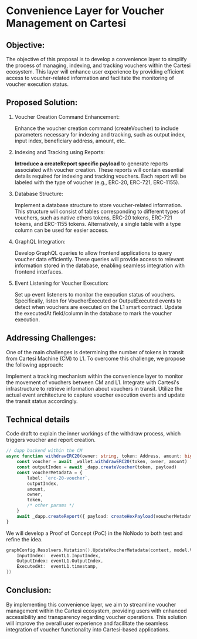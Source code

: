 # Convenience Layer for Voucher Management on Cartesi

## Objective:

The objective of this proposal is to develop a convenience layer to simplify the process of managing, indexing, and tracking vouchers within the Cartesi ecosystem. This layer will enhance user experience by providing efficient access to voucher-related information and facilitate the monitoring of voucher execution status.

## Proposed Solution:

1. Voucher Creation Command Enhancement:

    Enhance the voucher creation command (createVoucher) to include parameters necessary for indexing and tracking, such as output index, input index, beneficiary address, amount, etc.

2. Indexing and Tracking using Reports:

    **Introduce a createReport specific payload** to generate reports associated with voucher creation. These reports will contain essential details required for indexing and tracking vouchers. Each report will be labeled with the type of voucher (e.g., ERC-20, ERC-721, ERC-1155).

3. Database Structure:

    Implement a database structure to store voucher-related information. This structure will consist of tables corresponding to different types of vouchers, such as native ethers tokens, ERC-20 tokens, ERC-721 tokens, and ERC-1155 tokens. Alternatively, a single table with a type column can be used for easier access.

4. GraphQL Integration:

    Develop GraphQL queries to allow frontend applications to query voucher data efficiently. These queries will provide access to relevant information stored in the database, enabling seamless integration with frontend interfaces.

5. Event Listening for Voucher Execution:

    Set up event listeners to monitor the execution status of vouchers. Specifically, listen for VoucherExecuted or OutputExecuted events to detect when vouchers are executed on the L1 smart contract. Update the executedAt field/column in the database to mark the voucher execution.

## Addressing Challenges:

One of the main challenges is determining the number of tokens in transit from Cartesi Machine (CM) to L1. To overcome this challenge, we propose the following approach:

Implement a tracking mechanism within the convenience layer to monitor the movement of vouchers between CM and L1.
Integrate with Cartesi's infrastructure to retrieve information about vouchers in transit.
Utilize the actual event architecture to capture voucher execution events and update the transit status accordingly.

## Technical details

Code draft to explain the inner workings of the withdraw process, which triggers voucher and report creation.

```ts
// dapp backend within the CM
async function withdrawERC20(owner: string, token: Address, amount: bigint)
    const voucher = await _wallet.withdrawERC20(token, owner, amount)
    const outputIndex = await _dapp.createVoucher(token, payload)
    const voucherMetadata = {
        label: `erc-20-voucher`,
        outputIndex,
        amount,
        owner,
        token,
        /* other params */
    }
    await _dapp.createReport({ payload: createHexPayload(voucherMetadata) })
}
```

We will develop a Proof of Concept (PoC) in the NoNodo to both test and refine the idea.

```go
graphConfig.Resolvers.Mutation().UpdateVoucherMetadata(context, model.VoucherExecutionEvent{
    InputIndex:  eventL1.InputIndex,
    OutputIndex: eventL1.OutputIndex,
    ExecutedAt:  eventL1.timestamp,
})
```

## Conclusion:

By implementing this convenience layer, we aim to streamline voucher management within the Cartesi ecosystem, providing users with enhanced accessibility and transparency regarding voucher operations. This solution will improve the overall user experience and facilitate the seamless integration of voucher functionality into Cartesi-based applications.
